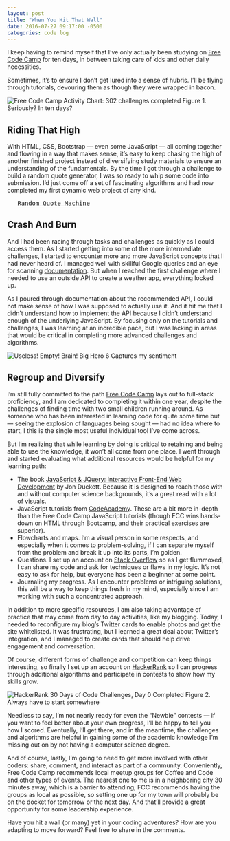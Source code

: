 ```yaml
---
layout: post
title: "When You Hit That Wall"
date: 2016-07-27 09:17:00 -0500
categories: code log
---
```

I keep having to remind myself that I’ve only actually been studying on [Free Code Camp](https://freecodecamp.com) for ten days, in between taking care of kids and other daily necessities.

Sometimes, it’s to ensure I don’t get lured into a sense of hubris. I’ll be flying through tutorials, devouring them as though they were wrapped in bacon.

![Free Code Camp Activity Chart: 302 challenges completed](http://chazonabaum.com/images/freecodecampprogress.PNG)
Figure 1. Seriously? In ten days?

## Riding That High ##

With HTML, CSS, Bootstrap — even some JavaScript — all coming together and flowing in a way that makes sense, it’s easy to keep chasing the high of another finished project instead of diversifying study materials to ensure an understanding of the fundamentals. By the time I got through a challenge to build a random quote generator, I was so ready to whip some code into submission. I’d just come off a set of fascinating algorithms and had now completed my first dynamic web project of any kind.

<pre class="codepen" data-height="734" data-type="result" data-href="EyLoOv" data-user="chznbaum" data-safe="true"> <code> </code> <a href="https://codepen.io/chznbaum/pen/EyLoOv/">Random Quote Machine</a> </pre>
<script src="https://production-assets.codepen.io/assets/embed/ei.js"> </script>

## Crash And Burn ##

And I had been racing through tasks and challenges as quickly as I could access them. As I started getting into some of the more intermediate challenges, I started to encounter more and more JavaScript concepts that I had never heard of. I managed well with skillful Google queries and an eye for scanning [documentation](https://developer.mozilla.org/en-US/docs/Web/JavaScript/Reference). But when I reached the first challenge where I needed to use an outside API to create a weather app, everything locked up.

As I poured through documentation about the recommended API, I could not make sense of how I was supposed to actually use it. And it hit me that I didn’t understand how to implement the API because I didn’t understand enough of the underlying JavaScript. By focusing only on the tutorials and challenges, I was learning at an incredible pace, but I was lacking in areas that would be critical in completing more advanced challenges and algorithms.

![Useless! Empty! Brain!](http://chazonabaum.com/images/uselessemptybrain.gif)
Big Hero 6 Captures my sentiment

## Regroup and Diversify ##

I’m still fully committed to the path [Free Code Camp](https://freecodecamp.com) lays out to full-stack proficiency, and I am dedicated to completing it within one year, despite the challenges of finding time with two small children running around. As someone who has been interested in learning code for quite some time but — seeing the explosion of languages being sought — had no idea where to start, I this is the single most useful individual tool I’ve come across.

But I’m realizing that while learning by doing is critical to retaining and being able to use the knowledge, it won’t all come from one place. I went through and started evaluating what additional resources would be helpful for my learning path:
*  The book [JavaScript &amp; JQuery: Interactive Front-End Web Development](http://javascriptbook.com/) by Jon Duckett. Because it is designed to reach those with and without computer science backgrounds, it’s a great read with a lot of visuals.
*  JavaScript tutorials from [CodeAcademy](https://www.codecademy.com/learn/javascript). These are a bit more in-depth than the Free Code Camp JavaScript tutorials (though FCC wins hands-down on HTML through Bootcamp, and their practical exercises are superior).
*  Flowcharts and maps. I’m a visual person in some respects, and especially when it comes to problem-solving, if I can separate myself from the problem and break it up into its parts, I’m golden.
*  Questions. I set up an account on [Stack Overflow](https://stackoverflow.com/) so as I get flummoxed, I can share my code and ask for techniques or flaws in my logic. It’s not easy to ask for help, but everyone has been a beginner at some point.
*  Journaling my progress. As I encounter problems or intriguing solutions, this will be a way to keep things fresh in my mind, especially since I am working with such a concentrated approach.

In addition to more specific resources, I am also taking advantage of practice that may come from day to day activities, like my blogging. Today, I needed to reconfigure my blog’s Twitter cards to enable photos and get the site whitelisted. It was frustrating, but I learned a great deal about Twitter’s integration, and I managed to create cards that should help drive engagement and conversation.

Of course, different forms of challenge and competition can keep things interesting, so finally I set up an account on [HackerRank](https://hackerrank.com) so I can progress through additional algorithms and participate in contests to show how my skills grow.

![HackerRank 30 Days of Code Challenges, Day 0 Completed](http://chazonabaum.com/images/hackerrankday0.PNG)
Figure 2. Always have to start somewhere

Needless to say, I’m not nearly ready for even the “Newbie” contests — if you want to feel better about your own progress, I’ll be happy to tell you how I scored. Eventually, I’ll get there, and in the meantime, the challenges and algorithms are helpful in gaining some of the academic knowledge I’m missing out on by not having a computer science degree.

And of course, lastly, I’m going to need to get more involved with other coders: share, comment, and interact as part of a community. Conveniently, Free Code Camp recommends local meetup groups for Coffee and Code and other types of events. The nearest one to me is in a neighboring city 30 minutes away, which is a barrier to attending; FCC recommends having the groups as local as possible, so setting one up for my town will probably be on the docket for tomorrow or the next day. And that’ll provide a great opportunity for some leadership experience.

Have you hit a wall (or many) yet in your coding adventures? How are you adapting to move forward? Feel free to share in the comments.